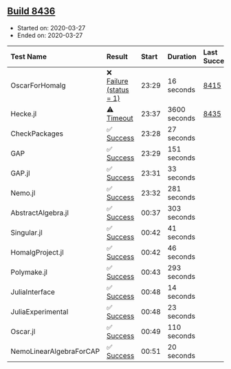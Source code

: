 ## [Build 8436](https://oscarci.mathematik.uni-kl.de/job/oscar/8436/)

* Started on: 2020-03-27
* Ended on: 2020-03-27

| Test Name    | Result | Start | Duration | Last Success | First Failure |
|:-------------|:-------|:------|:---------|:-------------|:--------------|
| OscarForHomalg | ❌ [Failure (status = 1)](https://oscarci.mathematik.uni-kl.de/job/oscar/8436/artifact/logs/build-8436/OscarForHomalg.log) | 23:29 | 16 seconds | [8415](https://oscarci.mathematik.uni-kl.de/job/oscar/8415/) | [8416](https://oscarci.mathematik.uni-kl.de/job/oscar/8416/) |
| Hecke.jl | ⚠ [Timeout](https://oscarci.mathematik.uni-kl.de/job/oscar/8436/artifact/logs/build-8436/Hecke.jl.log) | 23:37 | 3600 seconds | [8435](https://oscarci.mathematik.uni-kl.de/job/oscar/8435/) | [8436](https://oscarci.mathematik.uni-kl.de/job/oscar/8436/) |
| CheckPackages | ✅ [Success](https://oscarci.mathematik.uni-kl.de/job/oscar/8436/artifact/logs/build-8436/CheckPackages.log) | 23:28 | 27 seconds |  |  |
| GAP | ✅ [Success](https://oscarci.mathematik.uni-kl.de/job/oscar/8436/artifact/logs/build-8436/GAP.log) | 23:29 | 151 seconds |  |  |
| GAP.jl | ✅ [Success](https://oscarci.mathematik.uni-kl.de/job/oscar/8436/artifact/logs/build-8436/GAP.jl.log) | 23:31 | 33 seconds |  |  |
| Nemo.jl | ✅ [Success](https://oscarci.mathematik.uni-kl.de/job/oscar/8436/artifact/logs/build-8436/Nemo.jl.log) | 23:32 | 281 seconds |  |  |
| AbstractAlgebra.jl | ✅ [Success](https://oscarci.mathematik.uni-kl.de/job/oscar/8436/artifact/logs/build-8436/AbstractAlgebra.jl.log) | 00:37 | 303 seconds |  |  |
| Singular.jl | ✅ [Success](https://oscarci.mathematik.uni-kl.de/job/oscar/8436/artifact/logs/build-8436/Singular.jl.log) | 00:42 | 41 seconds |  |  |
| HomalgProject.jl | ✅ [Success](https://oscarci.mathematik.uni-kl.de/job/oscar/8436/artifact/logs/build-8436/HomalgProject.jl.log) | 00:42 | 46 seconds |  |  |
| Polymake.jl | ✅ [Success](https://oscarci.mathematik.uni-kl.de/job/oscar/8436/artifact/logs/build-8436/Polymake.jl.log) | 00:43 | 293 seconds |  |  |
| JuliaInterface | ✅ [Success](https://oscarci.mathematik.uni-kl.de/job/oscar/8436/artifact/logs/build-8436/JuliaInterface.log) | 00:48 | 14 seconds |  |  |
| JuliaExperimental | ✅ [Success](https://oscarci.mathematik.uni-kl.de/job/oscar/8436/artifact/logs/build-8436/JuliaExperimental.log) | 00:48 | 23 seconds |  |  |
| Oscar.jl | ✅ [Success](https://oscarci.mathematik.uni-kl.de/job/oscar/8436/artifact/logs/build-8436/Oscar.jl.log) | 00:49 | 110 seconds |  |  |
| NemoLinearAlgebraForCAP | ✅ [Success](https://oscarci.mathematik.uni-kl.de/job/oscar/8436/artifact/logs/build-8436/NemoLinearAlgebraForCAP.log) | 00:51 | 20 seconds |  |  |
